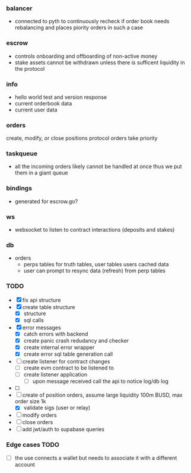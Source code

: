 ### balancer
- connected to pyth to continuously recheck if order book needs rebalancing and places piority orders in such a case


### escrow
- controls onboarding and offboarding of non-active money
- stake assets cannot be withdrawn unless there is sufficent liquidity in the protocol


### info
- hello world test and version response
- current orderbook data
- current user data


### orders
create, modify, or close positions
protocol orders take priority


### taskqueue
- all the incoming orders likely cannot be handled at once thus we put them in a giant queue


### bindings
- generated for escrow.go?

### ws
- websocket to listen to contract interactions (deposits and stakes)

### db
- orders
  - perps tables for truth tables, user tables users cached data
  - user can prompt to resync data (refresh) from perp tables


### TODO
- [x] fix api structure
- [x] create table structure
  - [x] structure
  - [x] sql calls
- [x] error messages
  - [x] catch errors with backend
  - [x] create panic crash redudancy and checker
  - [x] create internal error wrapper
  - [x] create error sql table generation call
- [ ] create listener for contract changes
  - [ ] create evm contract to be listened to
  - [ ] create listener application
    - [ ] upon message received call the api to notice log/db log
- [ ]
- [ ] create of position orders, assume large liquidity 100m BUSD, max order size 1k
  - [x] validate sigs (user or relay)
- [ ] modify orders
- [ ] close orders
- [ ] add jwt/auth to supabase queries

### Edge cases TODO
- [ ] the use connects a wallet but needs to associate it with a different account